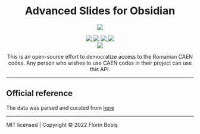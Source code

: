 <h1 align="center">Advanced Slides for Obsidian</h1>

<p align="center">
  <img  src="https://raw.githubusercontent.com/MSzturc/obsidian-advanced-slides/main/imgs/demo.gif">
</p>

<p align="center">
    <a href="https://github.com/twentytwokhz/caen-api/releases/latest">
		<img src="https://img.shields.io/github/manifest-json/v/twentytwokhz/caen-api?color=blue">
	</a>
    <img src="https://img.shields.io/github/release-date/twentytwokhz/caen-api">
	<a href="https://github.com/twentytwokhz/caen-api/blob/master/LICENSE">
		<img src="https://img.shields.io/github/license/twentytwokhz/caen-api">
	</a>
	<a href="https://github.com/twentytwokhz/caen-api/issues">
		<img src="https://img.shields.io/github/issues/twentytwokhz/caen-api">
	</a>
	<br>
	<img src="https://img.shields.io/tokei/lines/github/twentytwokhz/caen-api">
</p>

<div align="center">
This is an open-source effort to democratize access to the Romanian CAEN codes.
Any person who wishes to use CAEN codes in their project can use this API.
</div>

---
## Official reference

The data was parsed and curated from [here](http://legislatie.just.ro/Public/DetaliiDocument/81727)

---
MIT licensed | Copyright © 2022 Florin Bobiș
